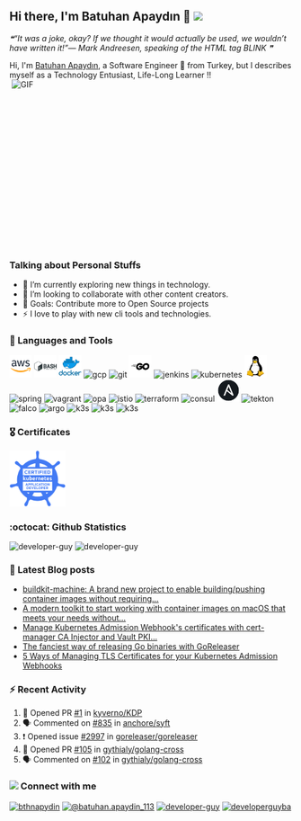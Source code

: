 ## Hi there, I'm Batuhan Apaydın 👋 ![](https://komarev.com/ghpvc/?username=developer-guy&color=green&&style=flat)
<!--STARTS_HERE_QUOTE_README-->
<i>❝“It was a joke, okay?  If we thought it would actually be used, we wouldn’t have written it!”— Mark Andreesen, speaking of the HTML tag BLINK      ❞</i>
<!--ENDS_HERE_QUOTE_README-->

Hi, I'm [Batuhan Apaydın](https://linkedin.com/in/bthnapydin), a Software Engineer 🚀 from Turkey, but I describes myself as a Technology Entusiast, Life-Long Learner !! 
<img align="right" alt="GIF" src="https://github.com/developer-guy/developer-guy/blob/master/code.gif?raw=true" width="500" height="320" />

### Talking about Personal Stuffs
- 🌱 I’m currently exploring new things in technology.
- 👯 I’m looking to collaborate with other content creators.
- 🥅 Goals: Contribute more to Open Source projects
- ⚡ I love to play with new cli tools and technologies.

### 🧰 Languages and Tools
<p align="left"><img src="https://github.com/github/explore/raw/main/topics/aws/aws.png" alt="aws" width="40" height="40"/> <img src="https://github.com/github/explore/raw/main/topics/bash/bash.png" alt="bash" width="40" height="40"/> <img src="https://github.com/github/explore/raw/main/topics/docker/docker.png" alt="docker" width="40" height="40"/> <img src="https://www.vectorlogo.zone/logos/google_cloud/google_cloud-icon.svg" alt="gcp" width="40" height="40"/> <img src="https://www.vectorlogo.zone/logos/git-scm/git-scm-icon.svg" alt="git" width="40" height="40"/> <img src="https://github.com/github/explore/raw/main/topics/go/go.png" alt="go" width="40" height="40"/> <img src="https://www.vectorlogo.zone/logos/jenkins/jenkins-icon.svg" alt="jenkins" width="40" height="40"/> <img src="https://www.vectorlogo.zone/logos/kubernetes/kubernetes-icon.svg" alt="kubernetes" width="40" height="40"/> <img src="https://github.com/github/explore/raw/main/topics/linux/linux.png" alt="linux" width="40" height="40"/> <img src="https://www.vectorlogo.zone/logos/springio/springio-icon.svg" alt="spring" width="40" height="40"/> <img src="https://www.vectorlogo.zone/logos/vagrantup/vagrantup-icon.svg" alt="vagrant" width="40" height="40"/> <img src="https://camo.githubusercontent.com/aee47673482ae9337b1a495f7e747d35e55f4a3081e5cd65768e65686f6f2de4/68747470733a2f2f7777772e766563746f726c6f676f2e7a6f6e652f6c6f676f732f6f70656e706f6c6963796167656e742f6f70656e706f6c6963796167656e742d617232312e737667" alt="opa" width="40" height="40"/> <img src="https://camo.githubusercontent.com/bd5b74426b7087fe4c8568458993dfff11001c3b9f0a2483e1da43650cbe0672/68747470733a2f2f7777772e766563746f726c6f676f2e7a6f6e652f6c6f676f732f697374696f696f2f697374696f696f2d69636f6e2e737667" alt="istio" width="40" height="40"/> <img src="https://camo.githubusercontent.com/d13e208052a3e9d83243cd804635e60e4a238c43a86ce1bc6aea249c39c67709/68747470733a2f2f7777772e766563746f726c6f676f2e7a6f6e652f6c6f676f732f7465727261666f726d696f2f7465727261666f726d696f2d617232312e737667" alt="terraform" width="40" height="40"/> <img src="https://camo.githubusercontent.com/2d750a7a1cae7f8d5f8a3a6d5cb6c63c1fe80a17794dd79800a86a4881ce900c/68747470733a2f2f7777772e766563746f726c6f676f2e7a6f6e652f6c6f676f732f636f6e73756c696f2f636f6e73756c696f2d617232312e737667" alt="consul" width="40" height="40"/> <img src="https://github.com/github/explore/raw/main/topics/ansible/ansible.png" alt="ansible" width="40" height="40"/> <img src="https://tekton.dev/images/tekton-horizontal-color.png" alt="tekton" width="90" height="40"/> <img src="https://cncf-branding.netlify.app/img/projects/falco/icon/color/falco-icon-color.png" alt="falco" width="40" height="40"/> <img src="https://cncf-branding.netlify.app/img/projects/argo/icon/color/argo-icon-color.png" alt="argo" width="40" height="40"/> <img src="https://cncf-branding.netlify.app/img/projects/k3s/icon/color/k3s-icon-color.png" alt="k3s" width="40" height="40"/> <img src="https://cncf-branding.netlify.app/img/projects/notary/icon/color/notary-icon-color.png" alt="k3s" width="40" height="40"/> <img src="https://cncf-branding.netlify.app/img/projects/helm/icon/color/helm-icon-color.png" alt="k3s" width="40" height="40"/>
</p>

### 🎖 Certificates
<p align="left"><img src="https://raw.githubusercontent.com/cncf/artwork/master/other/ckad/color/kubernetes-ckad-color.png" alt="https://www.credly.com/badges/349777de-9673-444f-a05e-2dbb770768c3/public_url" width="100" height="100"/> 
</p>



### :octocat: Github Statistics
<p align="left">
<img  src="https://github-readme-stats.vercel.app/api?username=developer-guy&show_icons=true&theme=radical" alt="developer-guy" width="480" height="180" />
<img src="https://github-readme-stats.vercel.app/api/top-langs/?username=developer-guy&layout=compact&hide=html&theme=radical" alt="developer-guy"/>
</p>


### :card_index: Latest Blog posts
<!-- BLOG-POST-LIST:START -->
- [buildkit-machine: A brand new project to enable building/pushing container images without requiring…](https://medium.com/trendyol-tech/buildkit-machine-a-brand-new-project-to-enable-building-pushing-container-images-without-requiring-f8a899fd0cd0?source=rss-57d794f14ac9------2)
- [A modern toolkit to start working with container images on macOS that meets your needs without…](https://medium.com/trendyol-tech/a-modern-toolkit-to-start-working-with-container-images-on-macos-that-meets-your-needs-without-caa0f38529de?source=rss-57d794f14ac9------2)
- [Manage Kubernetes Admission Webhook&#39;s certificates with cert-manager CA Injector and Vault PKI…](https://medium.com/trendyol-tech/manage-kubernetes-admission-webhooks-certificates-with-cert-manager-ca-injector-and-vault-pki-281b065e1044?source=rss-57d794f14ac9------2)
- [The fanciest way of releasing Go binaries with GoReleaser](https://medium.com/trendyol-tech/the-fanciest-way-of-releasing-go-binaries-with-goreleaser-dbbd3d44c7fb?source=rss-57d794f14ac9------2)
- [5 Ways of Managing TLS Certificates for your Kubernetes Admission Webhooks](https://medium.com/trendyol-tech/5-ways-of-managing-tls-certificates-for-your-kubernetes-admission-webhooks-b2ca971c065?source=rss-57d794f14ac9------2)
<!-- BLOG-POST-LIST:END -->

### :zap: Recent Activity
<!--START_SECTION:activity-->
1. 💪 Opened PR [#1](https://github.com/kyverno/KDP/pull/1) in [kyverno/KDP](https://github.com/kyverno/KDP)
2. 🗣 Commented on [#835](https://github.com/anchore/syft/issues/835) in [anchore/syft](https://github.com/anchore/syft)
3. ❗️ Opened issue [#2997](https://github.com/goreleaser/goreleaser/issues/2997) in [goreleaser/goreleaser](https://github.com/goreleaser/goreleaser)
4. 💪 Opened PR [#105](https://github.com/gythialy/golang-cross/pull/105) in [gythialy/golang-cross](https://github.com/gythialy/golang-cross)
5. 🗣 Commented on [#102](https://github.com/gythialy/golang-cross/issues/102) in [gythialy/golang-cross](https://github.com/gythialy/golang-cross)
<!--END_SECTION:activity-->


### <img src="https://media.giphy.com/media/LnQjpWaON8nhr21vNW/giphy.gif" height="32"></img> Connect with me 
<a href="https://linkedin.com/in/bthnapydin" target="blank"><img align="center" src="https://img.shields.io/badge/linkedin-%230077B5.svg?&style=for-the-badge&logo=linkedin&logoColor=white" alt="bthnapydin" /></a>
<a href="https://batuhan-apaydin-11378.medium.com" target="blank"><img align="center" src="https://img.shields.io/badge/medium-%2312100E.svg?&style=for-the-badge&logo=medium&logoColor=white" alt="@batuhan.apaydin_113" /></a>
<a href="https://dev.to/developerguy" target="blank"><img align="center" src="https://img.shields.io/badge/dev.to-0A0A0A?style=for-the-badge&logo=dev.to&logoColor=white" alt="developer-guy" /></a>
<a href="https://twitter.com/developerguyba" target="blank"><img align="center" src="https://img.shields.io/badge/Twitter-1DA1F2?style=for-the-badge&logo=twitter&logoColor=white" alt="developerguyba" /></a>
